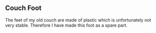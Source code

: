 Couch Foot
----------
The feet of my old couch are made of plastic which is unfortunately not very stable. Therefore I have made this foot as a spare part.
